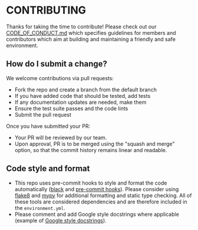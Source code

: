 # CONTRIBUTING

Thanks for taking the time to contribute! Please check out our [CODE_OF_CONDUCT.md](https://github.com/Sann5/ultra-prot/blob/main/CODE_OF_CONDUCT.md) which specifies guidelines for members and contributors which aim at building and maintaining a friendly and safe environment.

## How do I submit a change?

We welcome contributions via pull requests:

- Fork the repo and create a branch from the default branch
- If you have added code that should be tested, add tests
- If any documentation updates are needed, make them
- Ensure the test suite passes and the code lints
- Submit the pull request

Once you have submitted your PR:

- Your PR will be reviewed by our team.
- Upon approval, PR is to be merged using the "squash and merge" option, so that the commit history remains linear and readable.

## Code style and format

- This repo uses pre-commit hooks to style and format the code automatically ([black](https://github.com/psf/black) and [pre-commit hooks](https://github.com/pre-commit/pre-commit-hooks)). Please consider using [flake8](https://github.com/pycqa/flake8) and [mypy](https://github.com/python/mypy) for additional formatting and static type checking. All of these tools are considered dependencies and are therefore included in the `environment.yml`.
- Please comment and add Google style docstrings where applicable (example of [Google style docstrings](https://github.com/sphinx-contrib/napoleon/blob/83bf1963096490dd666f93ef5a9ed1cb229fc3ec/docs/source/example_google.py#L66)).

